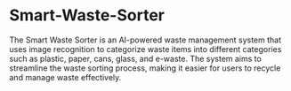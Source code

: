 # Smart-Waste-Sorter
The Smart Waste Sorter is an AI-powered waste management system that uses image recognition to categorize waste items into different categories such as plastic, paper, cans, glass, and e-waste. The system aims to streamline the waste sorting process, making it easier for users to recycle and manage waste effectively.
